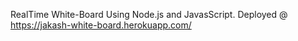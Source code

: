 RealTime White-Board Using Node.js and JavasScript.
Deployed @ https://jakash-white-board.herokuapp.com/
